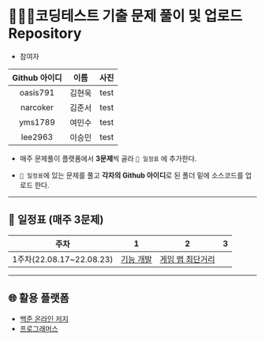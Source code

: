 # 👨🏻‍💻코딩테스트 기출 문제 풀이 및 업로드 Repository

- 참여자

|Github 아이디|이름|사진|
|:-:|:-:|:-:|
|oasis791|김현욱|test|
|narcoker|김준서|test|
|yms1789|여민수|test|
|lee2963|이승민|test|

* 매주 문제풀이 플랫폼에서 **3문제**씩 골라 `📅 일정표` 에 추가한다.

* `📅 일정표`에 있는 문제를 풀고 **각자의 Github 아이디**로 된 폴더 밑에 소스코드를 업로드 한다.

------
## 📅 일정표 (매주 3문제)

|주차|1|2|3|
|:-:|:-:|:-:|:-:|
|1주차(22.08.17~22.08.23)|[기능 개발](https://school.programmers.co.kr/learn/courses/30/lessons/42586)| [게임 맵 최단거리](https://school.programmers.co.kr/learn/courses/30/lessons/1844)| |


---
## 🌐 활용 플랫폼
- [백준 온라인 저지](https://acmicpc.net)
- [프로그래머스](https://programmers.co.kr)
